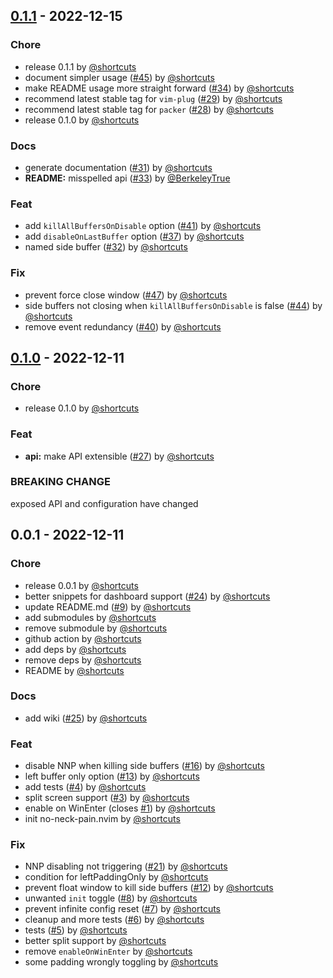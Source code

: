 
<a name="0.1.1"></a>
## [0.1.1] - 2022-12-15
### Chore
- release 0.1.1 by [@shortcuts](https://github.com/@shortcuts)
- document simpler usage ([#45](https://github.com/shortcuts/no-neck-pain.nvim/issues/45)) by [@shortcuts](https://github.com/@shortcuts)
- make README usage more straight forward ([#34](https://github.com/shortcuts/no-neck-pain.nvim/issues/34)) by [@shortcuts](https://github.com/@shortcuts)
- recommend latest stable tag for `vim-plug` ([#29](https://github.com/shortcuts/no-neck-pain.nvim/issues/29)) by [@shortcuts](https://github.com/@shortcuts)
- recommend latest stable tag for `packer` ([#28](https://github.com/shortcuts/no-neck-pain.nvim/issues/28)) by [@shortcuts](https://github.com/@shortcuts)
- release 0.1.0 by [@shortcuts](https://github.com/@shortcuts)

### Docs
- generate documentation ([#31](https://github.com/shortcuts/no-neck-pain.nvim/issues/31)) by [@shortcuts](https://github.com/@shortcuts)
- **README:** misspelled api ([#33](https://github.com/shortcuts/no-neck-pain.nvim/issues/33)) by [@BerkeleyTrue](https://github.com/@BerkeleyTrue)

### Feat
- add `killAllBuffersOnDisable` option ([#41](https://github.com/shortcuts/no-neck-pain.nvim/issues/41)) by [@shortcuts](https://github.com/@shortcuts)
- add `disableOnLastBuffer` option ([#37](https://github.com/shortcuts/no-neck-pain.nvim/issues/37)) by [@shortcuts](https://github.com/@shortcuts)
- named side buffer ([#32](https://github.com/shortcuts/no-neck-pain.nvim/issues/32)) by [@shortcuts](https://github.com/@shortcuts)

### Fix
- prevent force close window ([#47](https://github.com/shortcuts/no-neck-pain.nvim/issues/47)) by [@shortcuts](https://github.com/@shortcuts)
- side buffers not closing when `killAllBuffersOnDisable` is false ([#44](https://github.com/shortcuts/no-neck-pain.nvim/issues/44)) by [@shortcuts](https://github.com/@shortcuts)
- remove event redundancy ([#40](https://github.com/shortcuts/no-neck-pain.nvim/issues/40)) by [@shortcuts](https://github.com/@shortcuts)


<a name="0.1.0"></a>
## [0.1.0] - 2022-12-11
### Chore
- release 0.1.0 by [@shortcuts](https://github.com/@shortcuts)

### Feat
- **api:** make API extensible ([#27](https://github.com/shortcuts/no-neck-pain.nvim/issues/27)) by [@shortcuts](https://github.com/@shortcuts)

### BREAKING CHANGE

exposed API and configuration have changed


<a name="0.0.1"></a>
## 0.0.1 - 2022-12-11
### Chore
- release 0.0.1 by [@shortcuts](https://github.com/@shortcuts)
- better snippets for dashboard support ([#24](https://github.com/shortcuts/no-neck-pain.nvim/issues/24)) by [@shortcuts](https://github.com/@shortcuts)
- update README.md ([#9](https://github.com/shortcuts/no-neck-pain.nvim/issues/9)) by [@shortcuts](https://github.com/@shortcuts)
- add submodules by [@shortcuts](https://github.com/@shortcuts)
- remove submodule by [@shortcuts](https://github.com/@shortcuts)
- github action by [@shortcuts](https://github.com/@shortcuts)
- add deps by [@shortcuts](https://github.com/@shortcuts)
- remove deps by [@shortcuts](https://github.com/@shortcuts)
- README by [@shortcuts](https://github.com/@shortcuts)

### Docs
- add wiki ([#25](https://github.com/shortcuts/no-neck-pain.nvim/issues/25)) by [@shortcuts](https://github.com/@shortcuts)

### Feat
- disable NNP when killing side buffers ([#16](https://github.com/shortcuts/no-neck-pain.nvim/issues/16)) by [@shortcuts](https://github.com/@shortcuts)
- left buffer only option ([#13](https://github.com/shortcuts/no-neck-pain.nvim/issues/13)) by [@shortcuts](https://github.com/@shortcuts)
- add tests ([#4](https://github.com/shortcuts/no-neck-pain.nvim/issues/4)) by [@shortcuts](https://github.com/@shortcuts)
- split screen support ([#3](https://github.com/shortcuts/no-neck-pain.nvim/issues/3)) by [@shortcuts](https://github.com/@shortcuts)
- enable on WinEnter (closes [#1](https://github.com/shortcuts/no-neck-pain.nvim/issues/1)) by [@shortcuts](https://github.com/@shortcuts)
- init no-neck-pain.nvim by [@shortcuts](https://github.com/@shortcuts)

### Fix
- NNP disabling not triggering ([#21](https://github.com/shortcuts/no-neck-pain.nvim/issues/21)) by [@shortcuts](https://github.com/@shortcuts)
- condition for leftPaddingOnly by [@shortcuts](https://github.com/@shortcuts)
- prevent float window to kill side buffers ([#12](https://github.com/shortcuts/no-neck-pain.nvim/issues/12)) by [@shortcuts](https://github.com/@shortcuts)
- unwanted `init` toggle ([#8](https://github.com/shortcuts/no-neck-pain.nvim/issues/8)) by [@shortcuts](https://github.com/@shortcuts)
- prevent infinite config reset ([#7](https://github.com/shortcuts/no-neck-pain.nvim/issues/7)) by [@shortcuts](https://github.com/@shortcuts)
- cleanup and more tests ([#6](https://github.com/shortcuts/no-neck-pain.nvim/issues/6)) by [@shortcuts](https://github.com/@shortcuts)
- tests ([#5](https://github.com/shortcuts/no-neck-pain.nvim/issues/5)) by [@shortcuts](https://github.com/@shortcuts)
- better split support by [@shortcuts](https://github.com/@shortcuts)
- remove `enableOnWinEnter` by [@shortcuts](https://github.com/@shortcuts)
- some padding wrongly toggling by [@shortcuts](https://github.com/@shortcuts)


[Unreleased]: https://github.com/shortcuts/no-neck-pain.nvim/compare/0.1.1...HEAD
[0.1.1]: https://github.com/shortcuts/no-neck-pain.nvim/compare/0.1.0...0.1.1
[0.1.0]: https://github.com/shortcuts/no-neck-pain.nvim/compare/0.0.1...0.1.0
